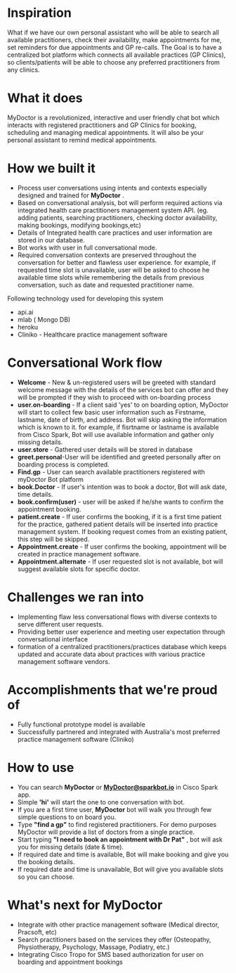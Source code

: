 
# Inspiration
What if we have our own  personal assistant who will be able to search all available practitioners, check their availability, make appointments for me, set reminders for due appointments and GP re-calls. The Goal is to have a centralized bot platform which connects all available practices (GP Clinics), so clients/patients will be able to choose any preferred practitioners from any clinics. 

# What it does

MyDoctor is a revolutionized, interactive and user friendly chat bot which interacts with registered practitioners and GP Clinics for  booking, scheduling and managing medical appointments. It will also  be your personal assistant to remind  medical appointments.

# How we built it

* Process user conversations using intents and contexts especially designed and trained for **MyDoctor** .
* Based on conversational analysis, bot will perform required actions via integrated health care practitioners management system API. (eg. adding patients, searching practitioners, checking doctor availability, making bookings, modifying bookings,etc)
* Details of Integrated health care practices and user information are stored in our database.
* Bot works with user in full conversational mode. 
* Required conversation contexts are preserved throughout the conversation for better and flawless user experience. for example, if requested time slot is unavailable, user will be asked to choose he available time slots while remembering the details from previous conversation, such as date and requested practitioner name.

Following technology used for developing this system
* api.ai
* mlab ( Mongo DB)
* heroku
* Cliniko - Healthcare practice management software

# Conversational Work flow

* **Welcome** - New & un-registered users will be greeted with standard welcome message with the details of the services bot can offer and they will be prompted if they wish to proceed with on-boarding process
* **user.on-boarding** - If a client said 'yes' to on boarding option, MyDoctor will start to collect few basic user information such as Firstname, lastname, date of birth, and address. Bot will skip asking the information which is known to it. for example, if fisrtname or lastname is available from Cisco Spark, Bot will use available information and gather only missing details.
* **user.store** - Gathered user details will be stored in database
* **greet.personal**-User will be identified and greeted personally after on boarding process is completed.
* **Find.gp** - User can search available practitioners registered with myDoctor Bot platform
* **book.Doctor** - If user's intention was to book a doctor, Bot will ask date, time details.
* **book.confirm(user)** - user will be asked if he/she wants to confirm the appointment booking.
* **patient.create** - If user confirms the booking, if it is a first time patient for the practice, gathered patient details will be inserted into practice management system. If booking request comes from an existing patient, this step will be skipped.
* **Appointment.create** - If user confirms the booking, appointment will be created in practice management software.
* **Appointment.alternate** - If user requested slot is not available, bot will suggest available slots for specific doctor.


# Challenges we ran into
* Implementing flaw less conversational flows with diverse contexts to serve different user requests.
* Providing better user experience and meeting user expectation through conversational interface
* formation of a centralized practitioners/practices database which keeps updated and accurate data about practices with various practice management software vendors. 


# Accomplishments that we're proud of
* Fully functional prototype model is available
* Successfully partnered and integrated with Australia's most preferred practice management software (Cliniko)


# How to use
* You can search **MyDoctor** or **MyDoctor@sparkbot.io** in Cisco Spark app.
* Simple **'hi'** will start the one to one conversation with bot.
*  If you are a first time user, **MyDoctor** bot will walk you through few simple questions to on board you.
* Type **"find a gp"** to find registered practitioners. For demo purposes MyDoctor will provide a list of doctors from a single practice.
* Start typing **"I need to book an appointment with Dr Pat"** , bot will ask you for missing details (date & time).
* If required date and time is available, Bot will make booking and give you the booking details.
* If required date and time is unavailable, Bot will give you available slots so you can choose.

# What's next for MyDoctor
* Integrate with other practice management software (Medical director, Pracsoft, etc)
* Search practitioners based on the services they offer (Osteopathy, Physiotherapy, Psychology, Massage, Podiatry, etc.)
* Integrating Cisco Tropo for SMS based authorization for user on boarding and appointment bookings




